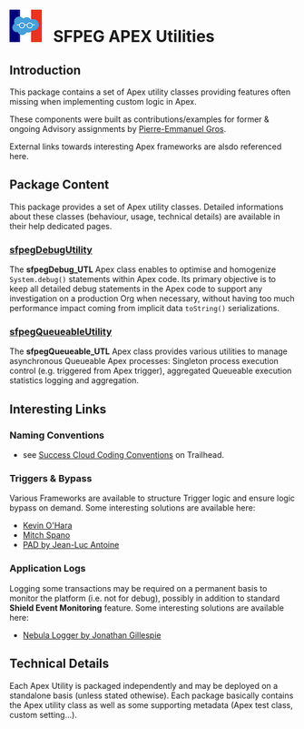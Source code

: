 # ![Logo](/media/Logo.png) &nbsp; SFPEG APEX Utilities

## Introduction

This package contains a set of Apex utility classes providing features often missing when
implementing custom logic in Apex.

These components were built as contributions/examples for former & ongoing Advisory assignments by 
[Pierre-Emmanuel Gros](https://github.com/pegros). 

External links towards interesting Apex frameworks are alsdo referenced here.

## Package Content

This package provides a set of Apex utility classes.
Detailed informations about these classes (behaviour, usage, technical details) are available in their help dedicated pages.

### [sfpegDebugUtility](/help/sfpegDebugUtility.md)
The **sfpegDebug_UTL** Apex class enables to optimise and homogenize `System.debug()` statements within
Apex code. Its primary objective is to keep all detailed debug statements in the Apex code to support
any investigation on a production Org when necessary, without having too much performance impact coming
from implicit data `toString()` serializations.

### [sfpegQueueableUtility](help/sfpegQueueableUtility.md)
The **sfpegQueueable_UTL** Apex class provides various utilities to manage asynchronous Queueable Apex
processes: Singleton process execution control (e.g. triggered from Apex trigger), aggregated
Queueable execution statistics logging and aggregation.

## Interesting Links
### Naming Conventions

* see [Success Cloud Coding Conventions](https://trailhead.salesforce.com/content/learn/modules/success-cloud-coding-conventions) on Trailhead.

### Triggers & Bypass
Various Frameworks are available to structure Trigger logic and ensure logic bypass on demand.
Some interesting solutions are available here:

* [Kevin O'Hara](https://github.com/kevinohara80/sfdc-trigger-framework/blob/master/src/classes/TriggerHandler.cls)
* [Mitch Spano](https://github.com/mitchspano/apex-trigger-actions-framework)
* [PAD by Jean-Luc Antoine](https://jla.ovh/pad)

### Application Logs
Logging some transactions may be required on a permanent basis to monitor the platform (i.e. not for debug),
possibly in addition to standard **Shield Event Monitoring** feature.
Some interesting solutions are available here:
* [Nebula Logger by Jonathan Gillespie](https://github.com/jongpie/NebulaLogger)

## Technical Details

Each Apex Utility is packaged independently and may be deployed on a standalone basis (unless stated othewise).
Each package basically contains the Apex utility class as well as some supporting metadata (Apex test class, custom setting...).